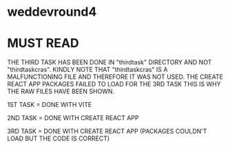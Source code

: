 # weddevround4
# MUST READ

THE THIRD TASK HAS BEEN DONE IN "thirdtask" DIRECTORY AND NOT "thirdtaskcras".
KINDLY NOTE THAT "thirdtaskcras" IS A MALFUNCTIONING FILE AND THEREFORE IT WAS NOT USED.
THE CREATE REACT APP PACKAGES FAILED TO LOAD FOR THE 3RD TASK THIS IS WHY THE RAW FILES HAVE BEEN SHOWN.

1ST TASK = DONE WITH VITE

2ND TASK = DONE WITH CREATE REACT APP

3RD TASK = DONE WITH CREATE REACT APP (PACKAGES COULDN'T LOAD BUT THE CODE IS CORRECT)
